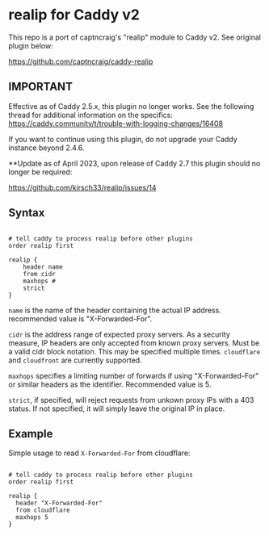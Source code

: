 # realip for Caddy v2

This repo is a port of captncraig's "realip" module to Caddy v2. See original plugin below:

https://github.com/captncraig/caddy-realip

## **IMPORTANT**

Effective as of Caddy 2.5.x, this plugin no longer works. See the following thread for additional information on the specifics:
https://caddy.community/t/trouble-with-logging-changes/16408


If you want to continue using this plugin, do not upgrade your Caddy instance beyond 2.4.6.

**Update as of April 2023, upon release of Caddy 2.7 this plugin should no longer be required:

https://github.com/kirsch33/realip/issues/14


## Syntax
```Caddyfile

# tell caddy to process realip before other plugins
order realip first

realip {
    header name
    from cidr
    maxhops #
    strict
}
```
`name` is the name of the header containing the actual IP address. recommended value is "X-Forwarded-For".

`cidr` is the address range of expected proxy servers. As a security measure, IP headers are only accepted from known proxy servers. Must be a valid cidr block notation. This may be specified multiple times. `cloudflare` and `cloudfront` are currently supported.

`maxhops` specifies a limiting number of forwards if using "X-Forwarded-For" or similar headers as the identifier. Recommended value is 5.

`strict`, if specified, will reject requests from unkown proxy IPs with a 403 status. If not specified, it will simply leave the original IP in place.

## Example

Simple usage to read `X-Forwarded-For` from cloudflare:

```Caddyfile

# tell caddy to process realip before other plugins
order realip first

realip {
  header "X-Forwarded-For"
  from cloudflare
  maxhops 5
}
```
